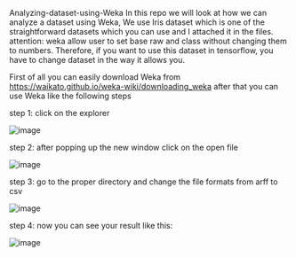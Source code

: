 Analyzing-dataset-using-Weka
In this repo we will look at how we can analyze a dataset using Weka, We use Iris dataset which is one of the straightforward datasets which you can use and I attached it in the files.
attention: weka allow user to set base raw and class without changing them to numbers. Therefore, if you want to use this dataset in tensorflow, you have to change dataset in the way
it allows you.

First of all you can easily download Weka from https://waikato.github.io/weka-wiki/downloading_weka 
after that you can use Weka like the following steps 

step 1: 
    click on the explorer
    
![image](https://github.com/Rostamnezhad/Analyzing-dataset-using-Weka/assets/89247982/73945de3-5e01-4ca9-98e8-7d28cb69b7de)


step 2:
    after popping up the new window click on the open file
    
![image](https://github.com/Rostamnezhad/Analyzing-dataset-using-Weka/assets/89247982/da3a1347-d637-4ddb-82c2-8f897329a321)

step 3:
    go to the proper directory and change the file formats from arff to csv
    
![image](https://github.com/Rostamnezhad/Analyzing-dataset-using-Weka/assets/89247982/137b7248-527f-4ca0-8e13-a90d3547cf22)

step 4: 
    now you can see your result like this:

![image](https://github.com/Rostamnezhad/Analyzing-dataset-using-Weka/assets/89247982/a6098307-530f-4549-8eef-6f72ca17a8b6)
